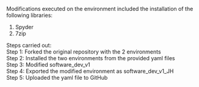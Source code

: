 Modifications executed on the environment included the installation of the following libraries:
1. Spyder
2. 7zip

Steps carried out:  
Step 1: Forked the original repository with the 2 environments  
Step 2: Installed the two environments from the provided yaml files  
Step 3: Modified software_dev_v1  
Step 4: Exported the modified environment as software_dev_v1_JH  
Step 5: Uploaded the yaml file to GitHub  
